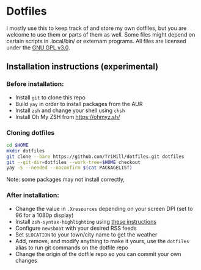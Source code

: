# Dotfiles

I mostly use this to keep track of and store my own dotfiles, but you are welcome to use them or parts of them as well. Some files might depend on certain scripts in .local/bin/ or externam programs. All files are licensed under the [GNU GPL v3.0](https://www.gnu.org/licenses/gpl-3.0.txt).

## Installation instructions (experimental)
### Before installation:
 - Install `git` to clone this repo 
 - Build `yay` in order to install packages from the AUR
 - Install `zsh` and change your shell using `chsh`
 - Install Oh My ZSH from https://ohmyz.sh/

### Cloning dotfiles

```bash
cd $HOME
mkdir dotfiles
git clone --bare https://github.com/TriMill/dotfiles.git dotfiles
git --git-dir=dotfiles --work-tree=$HOME checkout
yay -S --needed --noconfirm $(cat PACKAGELIST)
```
Note: some packages may not install correctly, 

### After installation:
 - Change the value in `.Xresources` depending on your screen DPI (set to 96 for a 1080p display)
 - Install `zsh-syntax-highlighting` using [these instructions](https://gist.github.com/dogrocker/1efb8fd9427779c827058f873b94df95)
 - Configure `newsboat` with your desired RSS feeds
 - Set `$LOCATION` to your town/city name to get the weather
 - Add, remove, and modify anything to make it yours, use the `dotfiles` alias to run git commands on the dotfile repo
 - Change the origin of the dotfile repo so you can commit your own changes
